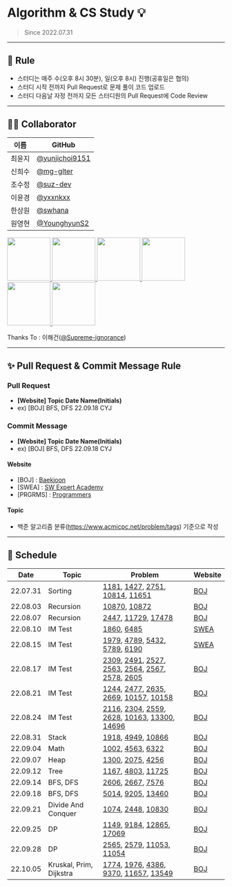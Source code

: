 # Algorithm & CS Study 💡

> Since 2022.07.31

---

## 🌳 Rule
- 스터디는 매주 수(오후 8시 30분), 일(오후 8시) 진행(공휴일은 협의)
- 스터디 시작 전까지 Pull Request로 문제 풀이 코드 업로드
- 스터디 다음날 자정 전까지 모든 스터디원의 Pull Request에 Code Review

---

## 👨‍💻 Collaborator

| 이름   | GitHub                                         |
| ------ | ---------------------------------------------- |
| 최윤지 | [@yunjichoi9151](https://github.com/yunjichoi9151) |
| 신희수 | [@mg-glter](https://github.com/mg-glter) |
| 조수정 | [@suz-dev](https://github.com/suz-dev) |
| 이윤경 | [@yxxnkxx](https://github.com/yxxnkxx) |
| 한상원 | [@swhana](https://github.com/swhana) |
| 원영현 | [@YounghyunS2](https://github.com/YounghyunS2) |

<p>
<a href="https://github.com/yunjichoi9151">
  <img src="https://github.com/yunjichoi9151.png" width="100">
</a>
<a href="https://github.com/mg-glter">
  <img src="https://github.com/mg-glter.png" width="100">
</a>
<a href="https://github.com/suz-dev">
  <img src="https://github.com/suz-dev.png" width="100">
</a>
<a href="https://github.com/yxxnkxx">
  <img src="https://github.com/yxxnkxx.png" width="100">
</a>
<a href="https://github.com/swhana">
  <img src="https://github.com/swhana.png" width="100">
</a>
<a href="https://github.com/YounghyunS2">
  <img src="https://github.com/YounghyunS2.png" width="100">
</a>
</p>

Thanks To : 이해건([@Supreme-ignorance](https://github.com/Supreme-ignorance))

---

## ✨ Pull Request & Commit Message Rule
### Pull Request
- **[Website] Topic Date Name(Initials)**
- ex) [BOJ] BFS, DFS 22.09.18 CYJ
### Commit Message
- **[Website] Topic Date Name(Initials)**
- ex) [BOJ] BFS, DFS 22.09.18 CYJ
#### Website
- [BOJ] : [Baekjoon](https://www.acmicpc.net/)
- [SWEA] : [SW Expert Academy](https://swexpertacademy.com/main/main.do)
- [PRGRMS] : [Programmers](https://programmers.co.kr/)
#### Topic
- 백준 알고리즘 분류(https://www.acmicpc.net/problem/tags) 기준으로 작성

---

## 📅 Schedule

| **Date** | **Topic**          | **Problem**                                                   | **Website** |
| -------- | ------------------- | ------------------------------------------------------------ | ------------- |
| 22.07.31 | Sorting            | [1181](https://www.acmicpc.net/problem/1181), [1427](https://www.acmicpc.net/problem/1427), [2751](https://www.acmicpc.net/problem/2751), [10814](https://www.acmicpc.net/problem/10814), [11651](https://www.acmicpc.net/problem/11651) |    [BOJ](https://www.acmicpc.net/)   |
| 22.08.03 | Recursion            | [10870](https://www.acmicpc.net/problem/10870), [10872](https://www.acmicpc.net/problem/10872)   |    [BOJ](https://www.acmicpc.net/)   |
| 22.08.07 | Recursion            | [2447](https://www.acmicpc.net/problem/2447), [11729](https://www.acmicpc.net/problem/11729), [17478](https://www.acmicpc.net/problem/17478) |    [BOJ](https://www.acmicpc.net/)   |
| 22.08.10 | IM Test            | [1860](https://swexpertacademy.com/main/code/problem/problemDetail.do?contestProbId=AV5LsaaqDzYDFAXc&), [6485](https://swexpertacademy.com/main/code/problem/problemDetail.do?contestProbId=AWczm7QaACgDFAWn) |    [SWEA](https://swexpertacademy.com/main/main.do)   |
| 22.08.15 | IM Test            | [1979](https://swexpertacademy.com/main/code/problem/problemDetail.do?contestProbId=AV5PuPq6AaQDFAUq), [4789](https://swexpertacademy.com/main/code/problem/problemDetail.do?contestProbId=AWS2dSgKA8MDFAVT), [5432](https://swexpertacademy.com/main/code/problem/problemDetail.do?contestProbId=AWVl47b6DGMDFAXm), [5789](https://swexpertacademy.com/main/code/problem/problemDetail.do?contestProbId=AWYygN36Qn8DFAVm), [6190](https://swexpertacademy.com/main/code/problem/problemDetail.do?contestProbId=AWcPjEuKAFgDFAU4)|    [SWEA](https://swexpertacademy.com/main/main.do)   |
| 22.08.17 | IM Test            | [2309](https://www.acmicpc.net/problem/2309), [2491](https://www.acmicpc.net/problem/2491), [2527](https://www.acmicpc.net/problem/2527), [2563](https://www.acmicpc.net/problem/2563), [2564](https://www.acmicpc.net/problem/2564), [2567](https://www.acmicpc.net/problem/2567), [2578](https://www.acmicpc.net/problem/2578), [2605](https://www.acmicpc.net/problem/2605) |    [BOJ](https://www.acmicpc.net/)   |
| 22.08.21 | IM Test            | [1244](https://www.acmicpc.net/problem/1244), [2477](https://www.acmicpc.net/problem/2477), [2635](https://www.acmicpc.net/problem/2635), [2669](https://www.acmicpc.net/problem/2669), [10157](https://www.acmicpc.net/problem/10157), [10158](https://www.acmicpc.net/problem/10158) |    [BOJ](https://www.acmicpc.net/)   |
| 22.08.24 | IM Test            | [2116](https://www.acmicpc.net/problem/2116), [2304](https://www.acmicpc.net/problem/2304), [2559](https://www.acmicpc.net/problem/2559), [2628](https://www.acmicpc.net/problem/2628), [10163](https://www.acmicpc.net/problem/10163), [13300](https://www.acmicpc.net/problem/13300), [14696](https://www.acmicpc.net/problem/14696) |    [BOJ](https://www.acmicpc.net/)   |
| 22.08.31 | Stack            | [1918](https://www.acmicpc.net/problem/1918), [4949](https://www.acmicpc.net/problem/4949), [10866](https://www.acmicpc.net/problem/10866) |    [BOJ](https://www.acmicpc.net/)   |
| 22.09.04 | Math            | [1002](https://www.acmicpc.net/problem/1002), [4563](https://www.acmicpc.net/problem/4563), [6322](https://www.acmicpc.net/problem/6322) |    [BOJ](https://www.acmicpc.net/)   |
| 22.09.07 | Heap            | [1300](https://www.acmicpc.net/problem/1300), [2075](https://www.acmicpc.net/problem/2075), [4256](https://www.acmicpc.net/problem/4256) |    [BOJ](https://www.acmicpc.net/)   |
| 22.09.12 | Tree            | [1167](https://www.acmicpc.net/problem/1167), [4803](https://www.acmicpc.net/problem/4803), [11725](https://www.acmicpc.net/problem/11725) |    [BOJ](https://www.acmicpc.net/)   |
| 22.09.14 | BFS, DFS        | [2606](https://www.acmicpc.net/problem/2606), [2667](https://www.acmicpc.net/problem/2667), [7576](https://www.acmicpc.net/problem/7576) |    [BOJ](https://www.acmicpc.net/)   |
| 22.09.18 | BFS, DFS        | [5014](https://www.acmicpc.net/problem/5014), [9205](https://www.acmicpc.net/problem/9205), [13460](https://www.acmicpc.net/problem/13460) |    [BOJ](https://www.acmicpc.net/)   |
| 22.09.21 | Divide And Conquer | [1074](https://www.acmicpc.net/problem/1074), [2448](https://www.acmicpc.net/problem/2448), [10830](https://www.acmicpc.net/problem/10830) |    [BOJ](https://www.acmicpc.net/)   |
| 22.09.25 | DP              | [1149](https://www.acmicpc.net/problem/1149), [9184](https://www.acmicpc.net/problem/9184), [12865](https://www.acmicpc.net/problem/12865), [17069](https://www.acmicpc.net/problem/17069) |    [BOJ](https://www.acmicpc.net/)   |
| 22.09.28 | DP              | [2565](https://www.acmicpc.net/problem/2565), [2579](https://www.acmicpc.net/problem/2579), [11053](https://www.acmicpc.net/problem/11053), [11054](https://www.acmicpc.net/problem/11054) |    [BOJ](https://www.acmicpc.net/)   |
| 22.10.05 | Kruskal, Prim, Dijkstra | [1774](https://www.acmicpc.net/problem/1774), [1976](https://www.acmicpc.net/problem/1976), [4386](https://www.acmicpc.net/problem/4386), [9370](https://www.acmicpc.net/problem/9370), [11657](https://www.acmicpc.net/problem/11657), [13549](https://www.acmicpc.net/problem/13549) |    [BOJ](https://www.acmicpc.net/)   |
